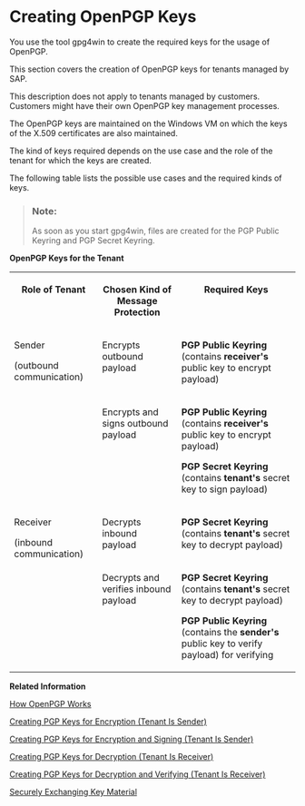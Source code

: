 <!-- loio6c5846bbe10a4d258507443108f68301 -->

# Creating OpenPGP Keys

You use the tool gpg4win to create the required keys for the usage of OpenPGP.

This section covers the creation of OpenPGP keys for tenants managed by SAP.

This description does not apply to tenants managed by customers. Customers might have their own OpenPGP key management processes.

The OpenPGP keys are maintained on the Windows VM on which the keys of the X.509 certificates are also maintained.

The kind of keys required depends on the use case and the role of the tenant for which the keys are created.

The following table lists the possible use cases and the required kinds of keys.

> ### Note:  
> As soon as you start gpg4win, files are created for the PGP Public Keyring and PGP Secret Keyring.

**OpenPGP Keys for the Tenant**


<table>
<tr>
<th valign="top">

Role of Tenant

</th>
<th valign="top">

Chosen Kind of Message Protection

</th>
<th valign="top">

Required Keys

</th>
</tr>
<tr>
<td valign="top" rowspan="2">

Sender

\(outbound communication\)

</td>
<td valign="top">

Encrypts outbound payload

</td>
<td valign="top">

**PGP Public Keyring** \(contains **receiver's** public key to encrypt payload\)

</td>
</tr>
<tr>
<td valign="top">

Encrypts and signs outbound payload

</td>
<td valign="top">

**PGP Public Keyring** \(contains **receiver's** public key to encrypt payload\)

**PGP Secret Keyring** \(contains **tenant's** secret key to sign payload\)

</td>
</tr>
<tr>
<td valign="top" rowspan="2">

Receiver

\(inbound communication\)

</td>
<td valign="top">

Decrypts inbound payload

</td>
<td valign="top">

**PGP Secret Keyring** \(contains **tenant's** secret key to decrypt payload\)

</td>
</tr>
<tr>
<td valign="top">

Decrypts and verifies inbound payload

</td>
<td valign="top">

**PGP Secret Keyring** \(contains **tenant's** secret key to decrypt payload\)

**PGP Public Keyring** \(contains the **sender's** public key to verify payload\) for verifying

</td>
</tr>
</table>

**Related Information**  


[How OpenPGP Works](how-openpgp-works-29bc188.md "You can use Open Pretty Good Privacy (Open PGP) to digitally sign and encrypt messages.")

[Creating PGP Keys for Encryption \(Tenant Is Sender\)](creating-pgp-keys-for-encryption-tenant-is-sender-b97e269.md "")

[Creating PGP Keys for Encryption and Signing \(Tenant Is Sender\)](creating-pgp-keys-for-encryption-and-signing-tenant-is-sender-a05a142.md "")

[Creating PGP Keys for Decryption \(Tenant Is Receiver\)](creating-pgp-keys-for-decryption-tenant-is-receiver-b69f6c6.md "")

[Creating PGP Keys for Decryption and Verifying \(Tenant Is Receiver\)](creating-pgp-keys-for-decryption-and-verifying-tenant-is-receiver-f80c999.md "")

[Securely Exchanging Key Material](securely-exchanging-key-material-908d93e.md "In many cases, communication partners need to exchange public keys in order to establish a secure connection.")

